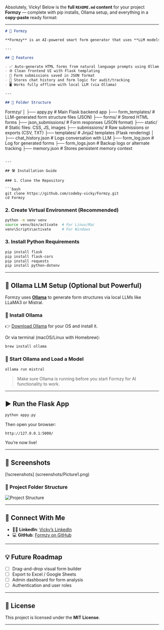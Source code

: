 Absolutely, Vicky! Below is the **full `README.md` content** for your project **Formzy** — complete with pip installs, Ollama setup, and everything in a **copy-paste** ready format:

---

```markdown
# 🧾 Formzy

**Formzy** is an AI-powered smart form generator that uses **LLM models through Ollama** to dynamically generate forms based on user prompts. Built using **Python + Flask** on the backend and **HTML/CSS/JS** on the frontend, this tool helps automate surveys, feedback forms, and other custom form creation workflows with just a single prompt.

---

## 🚀 Features

- ✅ Auto-generate HTML forms from natural language prompts using Ollama LLM
- 🌐 Clean frontend UI with Flask templating
- 📩 Form submissions saved in JSON format
- 🧠 Stores chat history and form logic for audit/tracking
- 🖥️ Works fully offline with local LLM (via Ollama)

---

## 📁 Folder Structure

```

Formzy/
│
├── appy.py                 # Main Flask backend app
├── form\_templates/         # LLM-generated form structure files (JSON)
├── forms/                  # Stored HTML forms
├── json\_submissions/       # Form responses (JSON format)
├── static/                 # Static files: CSS, JS, images
├── submissions/            # Raw submissions or exports (CSV, TXT)
├── templates/              # Jinja2 templates (Flask rendering)
│
├── chat\_history.json       # Logs conversation with LLM
├── form\_log.json           # Log for generated forms
├── form\_logs.json          # Backup logs or alternate tracking
├── memory.json             # Stores persistent memory context

````

---

## 🛠️ Installation Guide

### 1. Clone the Repository

```bash
git clone https://github.com/codeby-vicky/Formzy.git
cd Formzy
````

### 2. Create Virtual Environment (Recommended)

```bash
python -m venv venv
source venv/bin/activate  # For Linux/Mac
venv\Scripts\activate     # For Windows
```

### 3. Install Python Requirements

```bash
pip install flask
pip install flask-cors
pip install requests
pip install python-dotenv
```

---

## 🧠 Ollama LLM Setup (Optional but Powerful)

Formzy uses [**Ollama**](https://ollama.com) to generate form structures via local LLMs like LLaMA3 or Mistral.

### 🔹 Install Ollama

👉 [Download Ollama](https://ollama.com/download) for your OS and install it.

Or via terminal (macOS/Linux with Homebrew):

```bash
brew install ollama
```

### 🔹 Start Ollama and Load a Model

```bash
ollama run mistral
```

> Make sure Ollama is running before you start Formzy for AI functionality to work.

---

## ▶️ Run the Flask App

```bash
python appy.py
```

Then open your browser:

```
http://127.0.0.1:5000/
```

You’re now live!

---

## 📸 Screenshots
[!screenshots] (screenshots/Picture1.png)


### 🔻 Project Folder Structure

![Project Structure](./8ff0bcd0-a7f4-45f8-b7d7-604e880920e0.png)


---

## 🔗 Connect With Me

* 👨‍💼 **LinkedIn**: [Vicky’s LinkedIn](https://www.linkedin.com/in/codeby-vicky)
* 💻 **GitHub**: [Formzy on GitHub](https://github.com/codeby-vicky/Formzy)

---

## 💡 Future Roadmap

* [ ] Drag-and-drop visual form builder
* [ ] Export to Excel / Google Sheets
* [ ] Admin dashboard for form analysis
* [ ] Authentication and user roles

---

## 📃 License

This project is licensed under the **MIT License**.

---

